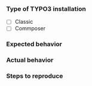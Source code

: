 ### Type of TYPO3 installation 

- [ ] Classic
- [ ] Commposer

### Expected behavior

### Actual behavior

### Steps to reproduce
